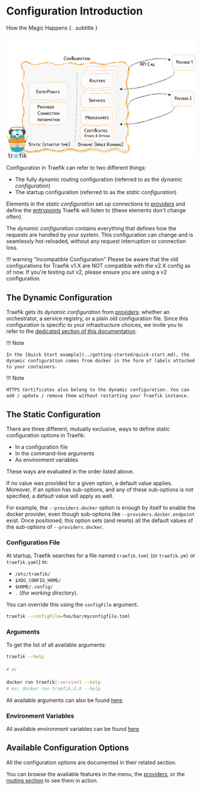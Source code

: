 # Configuration Introduction

How the Magic Happens
{: .subtitle }

![Configuration](../assets/img/static-dynamic-configuration.png)

Configuration in Traefik can refer to two different things:
   
- The fully dynamic routing configuration (referred to as the _dynamic configuration_)
- The startup configuration (referred to as the _static configuration_)

Elements in the _static configuration_ set up connections to [providers](../providers/overview.md) and define the [entrypoints](../routing/entrypoints.md) Traefik will listen to (these elements don't change often).

The _dynamic configuration_ contains everything that defines how the requests are handled by your system.
This configuration can change and is seamlessly hot-reloaded, without any request interruption or connection loss.    

!!! warning "Incompatible Configuration"
    Please be aware that the old configurations for Traefik v1.X are NOT compatible with the v2.X config as of now.
    If you're testing out v2, please ensure you are using a v2 configuration.

## The Dynamic Configuration 

Traefik gets its _dynamic configuration_ from [providers](../providers/overview.md): whether an orchestrator, a service registry, or a plain old configuration file. Since this configuration is specific to your infrastructure choices, we invite you to refer to the [dedicated section of this documentation](../providers/overview.md).

!!! Note 
   
    In the [Quick Start example](../getting-started/quick-start.md), the dynamic configuration comes from docker in the form of labels attached to your containers.
    
!!! Note
    
    HTTPS Certificates also belong to the dynamic configuration. You can add / update / remove them without restarting your Traefik instance. 
 
## The Static Configuration

There are three different, mutually exclusive, ways to define static configuration options in Traefik:

- In a configuration file
- In the command-line arguments
- As environment variables

These ways are evaluated in the order listed above.

If no value was provided for a given option, a default value applies.
Moreover, if an option has sub-options, and any of these sub-options is not specified, a default value will apply as well.
    
For example, the `--providers.docker` option is enough by itself to enable the docker provider, even though sub-options like `--providers.docker.endpoint` exist.
Once positioned, this option sets (and resets) all the default values of the sub-options of `--providers.docker`.
    
### Configuration File

At startup, Traefik searches for a file named `traefik.toml` (or `traefik.yml` or `traefik.yaml`) in:

- `/etc/traefik/`
- `$XDG_CONFIG_HOME/`
- `$HOME/.config/`
- `.` (_the working directory_).

You can override this using the `configFile` argument.

```bash
traefik --configFile=foo/bar/myconfigfile.toml
```

### Arguments

To get the list of all available arguments:

```bash
traefik --help

# or

docker run traefik[:version] --help
# ex: docker run traefik:2.0 --help
```

All available arguments can also be found [here](../reference/static-configuration/cli.md).

### Environment Variables

All available environment variables can be found [here](../reference/static-configuration/env.md)

## Available Configuration Options

All the configuration options are documented in their related section.

You can browse the available features in the menu, the [providers](../providers/overview.md), or the [routing section](../routing/overview.md) to see them in action.
